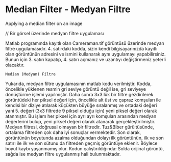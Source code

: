 # Median Filter - Medyan Filtre
Applying a median filter on an image 

// Bir görsel üzerinde medyan filtre uygulaması

Matlab programında kayıtlı olan Cameraman.tif görüntüsü üzerinde medyan filtre uygulamasıdır. 
4. satırdaki kodda, sizin kendi bilgisayarınızda kayıtlı olan görüntünün adresini ve ismini kullanarak aynı uygulamayı yapabilirsiniz.
Bunun için 3. satırı kapatıp, 4. satırı açmanız ve uzantıyı değiştirmeniz yeterli olacaktır.

    Median (Medyan) Filtre

Yukarıda, medyan filtre uygulamasının matlab kodu verilmiştir. Kodda, öncelikle yüklenen resmin gri seviye görüntü değil ise, gri seviyeye dönüştürme işlemi yapılmıştır. Daha sonra 3x3 lük bir filtre gezdirilerek görüntüdeki her piksel değeri için, öncelikle alt üst ve çapraz komşuları ile kendisi bir diziye atılarak küçükten büyüğe sıralanmış ve ortadaki değeri yani 5. değeri (3x3 filtrede 9 piksel olduğu için) yeni piksel değeri olarak atanmıştır. Bu işlem her piksel için ayrı ayrı komşuları arasından medyan değerlerini bulup, yeni piksel değeri olarak atanarak gerçekleştirilmiştir. Medyan filtresi, doğrusal olmayan bir filtredir. Tuz&Biber gürültüsünde, ortalama filtreden çok daha iyi sonuçlar vermektedir. Son olarak, görüntünün boyutunda azalma olduğundan dolayı ilk görüntünün, ilk ve son satırı ile ilk ve son sütunu da filtreden geçmiş görüntüye eklenir. Böylece boyut kaybı yaşanmamış olur.
Kodun çalıştırıldığında:
Solda orijinal görüntü, sağda ise medyan filtre uygulanmış hali bulunmaktadır. 
